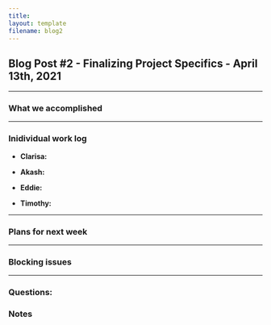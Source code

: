 ```yaml
---
title: 
layout: template
filename: blog2
--- 
```


## Blog Post #2 -  Finalizing Project Specifics - April 13th, 2021

<hr>

### What we accomplished


<hr>

### Inidividual work log

- **Clarisa:** 

- **Akash:** 

- **Eddie:** 

- **Timothy:** 

<hr>

### Plans for next week


<hr>

### Blocking issues



<hr>

### Questions:


### Notes
